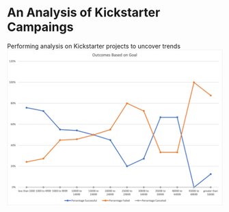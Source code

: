 # An Analysis of Kickstarter Campaings
Performing analysis on Kickstarter projects to uncover trends
![This is an image](/outcomes_vs_goals.png)
